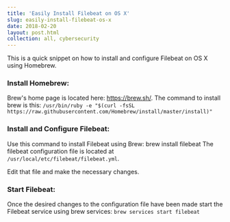```yaml
---
title: 'Easily Install Filebeat on OS X'
slug: easily-install-filebeat-os-x
date: 2018-02-20
layout: post.html
collection: all, cybersecurity
---
```


This is a quick snippet on how to install and configure Filebeat on OS X using Homebrew.


### Install Homebrew:

Brew's home page is located here: https://brew.sh/. The command to install brew is this: `/usr/bin/ruby -e "$(curl -fsSL https://raw.githubusercontent.com/Homebrew/install/master/install)"`


### Install and Configure Filebeat:

Use this command to install Filebeat using Brew: brew install filebeat The filebeat configuration file is located at `/usr/local/etc/filebeat/filebeat.yml`.

Edit that file and make the necessary changes.

### Start Filebeat:
Once the desired changes to the configuration file have been made start the Filebeat service using brew services: `brew services start filebeat`
